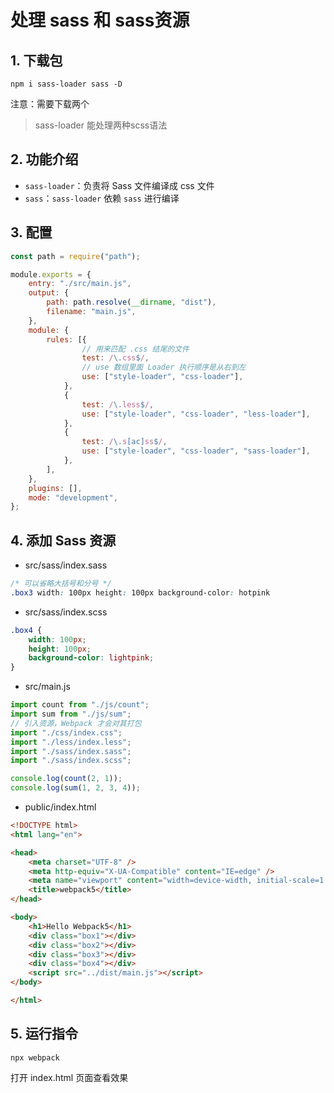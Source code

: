 # 处理 sass 和 sass资源

## 1. 下载包

```text
npm i sass-loader sass -D
```

注意：需要下载两个

> sass-loader 能处理两种scss语法

## 2. 功能介绍

* `sass-loader`：负责将 Sass 文件编译成 css 文件
* `sass`：`sass-loader` 依赖 `sass` 进行编译

## 3. 配置

```javascript
const path = require("path");

module.exports = {
    entry: "./src/main.js",
    output: {
        path: path.resolve(__dirname, "dist"),
        filename: "main.js",
    },
    module: {
        rules: [{
                // 用来匹配 .css 结尾的文件
                test: /\.css$/,
                // use 数组里面 Loader 执行顺序是从右到左
                use: ["style-loader", "css-loader"],
            },
            {
                test: /\.less$/,
                use: ["style-loader", "css-loader", "less-loader"],
            },
            {
                test: /\.s[ac]ss$/,
                use: ["style-loader", "css-loader", "sass-loader"],
            },
        ],
    },
    plugins: [],
    mode: "development",
};
```

## 4. 添加 Sass 资源

* src/sass/index.sass

```css
/* 可以省略大括号和分号 */
.box3 width: 100px height: 100px background-color: hotpink
```

* src/sass/index.scss

```css
.box4 {
    width: 100px;
    height: 100px;
    background-color: lightpink;
}
```

* src/main.js

```javascript
import count from "./js/count";
import sum from "./js/sum";
// 引入资源，Webpack 才会对其打包
import "./css/index.css";
import "./less/index.less";
import "./sass/index.sass";
import "./sass/index.scss";

console.log(count(2, 1));
console.log(sum(1, 2, 3, 4));
```

* public/index.html

```html
<!DOCTYPE html>
<html lang="en">

<head>
    <meta charset="UTF-8" />
    <meta http-equiv="X-UA-Compatible" content="IE=edge" />
    <meta name="viewport" content="width=device-width, initial-scale=1.0" />
    <title>webpack5</title>
</head>

<body>
    <h1>Hello Webpack5</h1>
    <div class="box1"></div>
    <div class="box2"></div>
    <div class="box3"></div>
    <div class="box4"></div>
    <script src="../dist/main.js"></script>
</body>

</html>
```

## 5. 运行指令

```text
npx webpack
```

打开 index.html 页面查看效果

